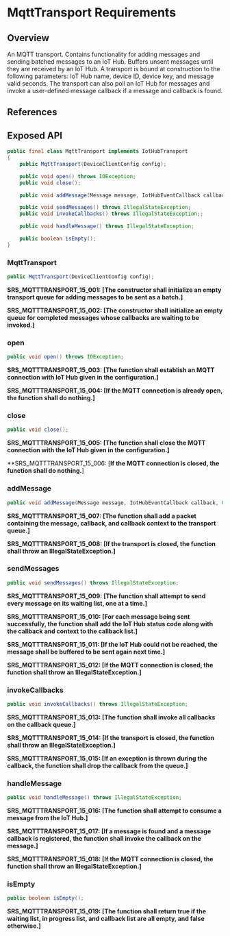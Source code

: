 # MqttTransport Requirements

## Overview

An MQTT transport. Contains functionality for adding messages and sending batched messages to an IoT Hub. Buffers unsent messages until they are received by an IoT Hub. A transport is bound at construction to the following parameters: IoT Hub name, device ID, device key, and message valid seconds.
The transport can also poll an IoT Hub for messages and invoke a user-defined message callback if a message and callback is found.

## References

## Exposed API

```java
public final class MqttTransport implements IotHubTransport
{
    public MqttTransport(DeviceClientConfig config);

    public void open() throws IOException;
    public void close();

    public void addMessage(Message message, IotHubEventCallback callback, Object callbackContext) throws IllegalStateException;

    public void sendMessages() throws IllegalStateException;
    public void invokeCallbacks() throws IllegalStateException;;

    public void handleMessage() throws IllegalStateException;

    public boolean isEmpty();
}
```


### MqttTransport

```java
public MqttTransport(DeviceClientConfig config);
```

**SRS_MQTTTRANSPORT_15_001: [**The constructor shall initialize an empty transport queue for adding messages to be sent as a batch.**]**

**SRS_MQTTTRANSPORT_15_002: [**The constructor shall initialize an empty queue for completed messages whose callbacks are waiting to be invoked.**]**


### open

```java
public void open() throws IOException;
```

**SRS_MQTTTRANSPORT_15_003: [**The function shall establish an MQTT connection with IoT Hub given in the configuration.**]**

**SRS_MQTTTRANSPORT_15_004: [**If the MQTT connection is already open, the function shall do nothing.**]**


### close

```java
public void close();
```

**SRS_MQTTTRANSPORT_15_005: [**The function shall close the MQTT connection with the IoT Hub given in the configuration.**]**

**SRS_MQTTTRANSPORT_15_006: [**If the MQTT connection is closed, the function shall do nothing.**] 


### addMessage

```java
public void addMessage(Message message, IotHubEventCallback callback, Object callbackContext) throws IllegalStateException;**
```

**SRS_MQTTTRANSPORT_15_007: [**The function shall add a packet containing the message, callback, and callback context to the transport queue.**]**

**SRS_MQTTTRANSPORT_15_008: [**If the transport is closed, the function shall throw an IllegalStateException.**]**


### sendMessages

```java
public void sendMessages() throws IllegalStateException;
```

**SRS_MQTTTRANSPORT_15_009: [**The function shall attempt to send every message on its waiting list, one at a time.**]**

**SRS_MQTTTRANSPORT_15_010: [**For each message being sent successfully, the function shall add the IoT Hub status code along with the callback and context to the callback list.**]**

**SRS_MQTTTRANSPORT_15_011: [**If the IoT Hub could not be reached, the message shall be buffered to be sent again next time.**]**

**SRS_MQTTTRANSPORT_15_012: [**If the MQTT connection is closed, the function shall throw an IllegalStateException.**]**


### invokeCallbacks

```java
public void invokeCallbacks() throws IllegalStateException;
```

**SRS_MQTTTRANSPORT_15_013: [**The function shall invoke all callbacks on the callback queue.**]**

**SRS_MQTTTRANSPORT_15_014: [**If the transport is closed, the function shall throw an IllegalStateException.**]**

**SRS_MQTTTRANSPORT_15_015: [**If an exception is thrown during the callback, the function shall drop the callback from the queue.**]**


### handleMessage

```java
public void handleMessage() throws IllegalStateException;
```

**SRS_MQTTTRANSPORT_15_016: [**The function shall attempt to consume a message from the IoT Hub.**]**

**SRS_MQTTTRANSPORT_15_017: [**If a message is found and a message callback is registered, the function shall invoke the callback on the message.**]**

**SRS_MQTTTRANSPORT_15_018: [**If the MQTT connection is closed, the function shall throw an IllegalStateException.**]**


### isEmpty

```java
public boolean isEmpty();
```

**SRS_MQTTTRANSPORT_15_019: [**The function shall return true if the waiting list, in progress list, and callback list are all empty, and false otherwise.**]**